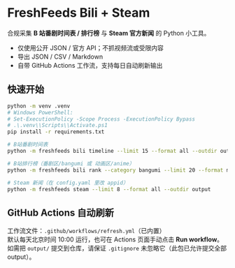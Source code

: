 # FreshFeeds Bili + Steam

合规采集 **B 站番剧时间表 / 排行榜** 与 **Steam 官方新闻** 的 Python 小工具。
- 仅使用公开 JSON / 官方 API；不抓视频流或受限内容
- 导出 JSON / CSV / Markdown
- 自带 GitHub Actions 工作流，支持每日自动刷新输出

## 快速开始
```bash
python -m venv .venv
# Windows PowerShell:
# Set-ExecutionPolicy -Scope Process -ExecutionPolicy Bypass
# .\.venv\\Scripts\\Activate.ps1
pip install -r requirements.txt

# B站番剧时间表
python -m freshfeeds bili timeline --limit 15 --format all --outdir output

# B站排行榜（番剧区/bangumi 或 动画区/anime）
python -m freshfeeds bili rank --category bangumi --limit 20 --format md --outdir output

# Steam 新闻（在 config.yaml 里改 appid）
python -m freshfeeds steam --limit 8 --format all --outdir output
```

## GitHub Actions 自动刷新
工作流文件：`.github/workflows/refresh.yml`（已内置）  
默认每天北京时间 10:00 运行，也可在 Actions 页面手动点击 **Run workflow**。  
如需把 `output/` 提交到仓库，请保证 `.gitignore` 未忽略它（此包已允许提交全部 output）。
